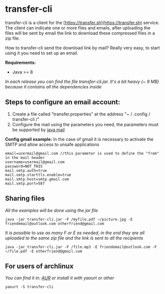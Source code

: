 # transfer-cli

transfer-cli is a client for the  [https://transfer.sh](https://transfer.sh) service. The client can indicate one or more files and emails, after uploading the files will be sent by email the link to download these compressed files in a zip file.

How to transfer-cli send the download link by mail? Really very easy, to start using it you need to set up an email.

**Requirements:**
 - Java >= 8
 
 *In each release you can find the file transfer-cli.jar. It's a bit heavy (~ 9 MB) because it contains all the dependencies inside*

## Steps to configure an email account:

 1. Create a file called "transfer.properties" at the address "~ / .config / transfer-cli /"
 2. Configure the mail using the parameters you need, the parameters must be supported by [java mail](https://javaee.github.io/javamail/#Project_Documentation)
 
 **Config gmail example:**
 In the case of gmail it is necessary to activate the SMTP and allow access to unsafe applications

    email=usermail@gmail.com //this parameter is used to define the "from" in the mail header
    username=usermail@gmail.com
    password=NOT_THIS
    mail.smtp.auth=true
    mail.smtp.starttls.enable=true
    mail.smtp.host=smtp.gmail.com
    mail.smtp.port=587

## Sharing files

*All the examples will be done using the jar file*

    java -jar transfer-cli.jar -F /myfile.pdf ~/picture.jpg -E friendemail@outlook.com otherfriend@gmail.com

*It is possible to use as many F or E as needed, in the end they are all uploaded to the same zip file and the link is sent to all the recipients*

    java -jar transfer-cli.jar -F /file.mp3 -E friendemail@outlook.com -F ~/file.pdf -E otherfriend@gmail.com

## For users of archlinux

*You can find it in: [AUR](https://aur.archlinux.org/packages/transfer-cli/) or install it with yaourt or other*

    yaourt -S transfer-cli

